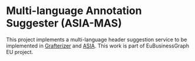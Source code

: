 # Multi-language Annotation Suggester (ASIA-MAS)

This project implements a multi-language header suggestion service to be implemented in [Grafterizer](https://github.com/UNIMIBInside/asia-backend) and [ASIA](https://github.com/UNIMIBInside/asia-backend).
This work is part of EuBusinessGraph EU project. 